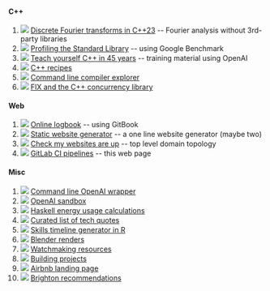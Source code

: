 #### C++
1. [![](https://gitlab.com/germs-dev/dft/badges/main/pipeline.svg)](https://gitlab.com/germs-dev/dft/pipelines/latest) [Discrete Fourier transforms in C++23](https://dft.germs.dev/) -- Fourier analysis without 3rd-party libraries
1. [![](https://gitlab.com/germs-dev/benchmark/badges/main/pipeline.svg)](https://gitlab.com/germs-dev/benchmark/pipelines/latest) [Profiling the Standard Library](https://benchmark.germs.dev/) -- using Google Benchmark
1. [![](https://gitlab.com/germs-dev/cs/badges/main/pipeline.svg)](https://gitlab.com/germs-dev/cs/pipelines/) [Teach yourself C++ in 45 years](https://turpin.dev/) -- training material using OpenAI
1. [![](https://gitlab.com/germs-dev/cpp/badges/main/pipeline.svg)](https://gitlab.com/germs-dev/cpp/pipelines/latest) [C++ recipes](https://cpp.turpin.dev/)
1. [![](https://gitlab.com/germs-dev/explore/badges/main/pipeline.svg)](https://gitlab.com/germs-dev/explore/pipelines/latest) [Command line compiler explorer](https://explore.germs.dev/)
1. [![](https://gitlab.com/germs-dev/threads/badges/main/pipeline.svg)](https://gitlab.com/germs-dev/threads/pipelines/latest) [FIX and the C++ concurrency library](https://threads.turpin.dev/)

#### Web
1. [![](https://gitlab.com/germs-dev/deanturpin/badges/main/pipeline.svg)](https://gitlab.com/germs-dev/deanturpin/pipelines/latest) [Online logbook](https://turpin.one/) -- using GitBook 
1. [![](https://gitlab.com/germs-dev/webmeup/badges/main/pipeline.svg)](https://gitlab.com/germs-dev/webmeup/pipelines/latest) [Static website generator](https://turpin.cloud/#static-website-generator) -- a one line website generator (maybe two)
1. [![](https://gitlab.com/germs-dev/tracehost/badges/main/pipeline.svg)](https://gitlab.com/germs-dev/tracehost/pipelines/latest) [Check my websites are up](https://germs.dev/) -- top level domain topology
1. [![](https://gitlab.com/germs-dev/pipelines/badges/main/pipeline.svg)](https://gitlab.com/germs-dev/pipelines/pipelines/latest) [GitLab CI pipelines](https://deanturp.in/) -- this web page

#### Misc
1. [![](https://gitlab.com/germs-dev/scripts/badges/main/pipeline.svg)](https://gitlab.com/germs-dev/scripts/pipelines/latest) [Command line OpenAI wrapper](https://turpin.cloud/)
1. [![](https://gitlab.com/germs-dev/openai/badges/main/pipeline.svg)](https://gitlab.com/germs-dev/openai/pipelines/latest) [OpenAI sandbox](https://openai.germs.dev/)
1. [![](https://gitlab.com/germs-dev/energy/badges/main/pipeline.svg)](https://gitlab.com/germs-dev/energy/pipelines/latest) [Haskell energy usage calculations](https://energy.turpin.cloud/)
1. [![](https://gitlab.com/germs-dev/quotations/badges/main/pipeline.svg)](https://gitlab.com/germs-dev/quotations/pipelines/latest) [Curated list of tech quotes](https://quotations.germs.dev/)
1. [![](https://gitlab.com/germs-dev/skills/badges/main/pipeline.svg)](https://gitlab.com/germs-dev/skills/pipelines/latest) [Skills timeline generator in R](https://skills.turpin.dev/)
1. [![](https://gitlab.com/germs-dev/render/badges/main/pipeline.svg)](https://gitlab.com/germs-dev/render/pipelines/latest) [Blender renders](https://render.germs.dev/)
1. [![](https://gitlab.com/germs-dev/pbwc/badges/main/pipeline.svg)](https://gitlab.com/germs-dev/pbwc/pipelines/latest) [Watchmaking resources](https://watch.turpin.one/)
1. [![](https://gitlab.com/deanturpin/idrawhouses/badges/main/pipeline.svg)](https://gitlab.com/deanturpin/idrawhouses/pipelines/latest) [Building projects](https://build.sima.one/)
1. [![](https://gitlab.com/germs-dev/mews-one/badges/main/pipeline.svg)](https://gitlab.com/germs-dev/mews-one/pipelines/latest) [Airbnb landing page](https://mews.one/)
1. [![](https://gitlab.com/germs-dev/brighton/badges/main/pipeline.svg)](https://gitlab.com/germs-dev/brighton/pipelines/latest) [Brighton recommendations](https://sima.one/)

